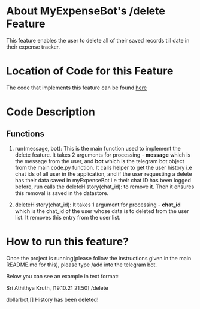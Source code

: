# About MyExpenseBot's /delete Feature
This feature enables the user to delete all of their saved records till date in their expense tracker.

# Location of Code for this Feature
The code that implements this feature can be found [here](https://github.com/nainisha-b/MyExpenseBot/blob/main/code/delete.py)

# Code Description
## Functions

1. run(message, bot):
This is the main function used to implement the delete feature. It takes 2 arguments for processing - **message** which is the message from the user, and **bot** which is the telegram bot object from the main code.py function. It calls helper to get the user history i.e chat ids of all user in the application, and if the user requesting a delete has their data saved in myExpenseBot i.e their chat ID has been logged before, run calls the deleteHistory(chat_id): to remove it. Then it ensures this removal is saved in the datastore.

2. deleteHistory(chat_id):
It takes 1 argument for processing - **chat_id** which is the chat_id of the user whose data is to deleted from the user list. It removes this entry from the user list.

# How to run this feature?
Once the project is running(please follow the instructions given in the main README.md for this), please type /add into the telegram bot.

Below you can see an example in text format:

Sri Athithya Kruth, [19.10.21 21:50]
/delete

dollarbot,[]
History has been deleted!